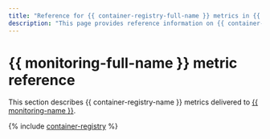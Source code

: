 ```yaml
---
title: "Reference for {{ container-registry-full-name }} metrics in {{ monitoring-full-name }}"
description: "This page provides reference information on {{ container-registry-name }} metrics delivered to {{ monitoring-full-name }}."
---
```


# {{ monitoring-full-name }} metric reference

This section describes {{ container-registry-name }} metrics delivered to [{{ monitoring-name }}](../monitoring/).

{% include [container-registry](../_includes/monitoring/metrics-ref/container-registry.md) %}
